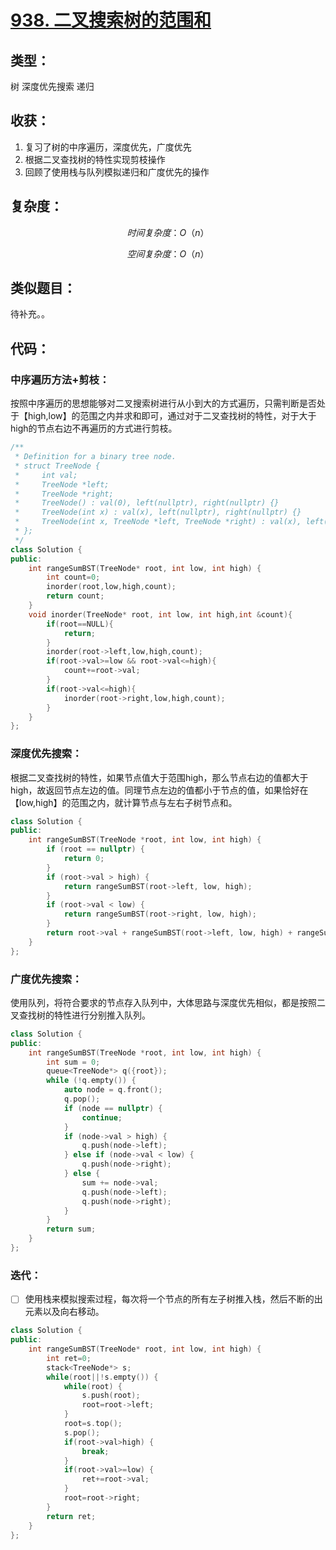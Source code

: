 # [938. 二叉搜索树的范围和](https://leetcode-cn.com/problems/range-sum-of-bst/)

## 类型：

树	深度优先搜索	递归

## 收获：

1. 复习了树的中序遍历，深度优先，广度优先
2. 根据二叉查找树的特性实现剪枝操作
3. 回顾了使用栈与队列模拟递归和广度优先的操作

## 复杂度：

$$
时间复杂度：O（n）
$$

$$
空间复杂度：O（n）
$$



## 类似题目：

待补充。。

## 代码：

### 中序遍历方法+剪枝：

按照中序遍历的思想能够对二叉搜索树进行从小到大的方式遍历，只需判断是否处于【high,low】的范围之内并求和即可，通过对于二叉查找树的特性，对于大于high的节点右边不再遍历的方式进行剪枝。

```c++
/**
 * Definition for a binary tree node.
 * struct TreeNode {
 *     int val;
 *     TreeNode *left;
 *     TreeNode *right;
 *     TreeNode() : val(0), left(nullptr), right(nullptr) {}
 *     TreeNode(int x) : val(x), left(nullptr), right(nullptr) {}
 *     TreeNode(int x, TreeNode *left, TreeNode *right) : val(x), left(left), right(right) {}
 * };
 */
class Solution {
public:
    int rangeSumBST(TreeNode* root, int low, int high) {
        int count=0;
        inorder(root,low,high,count);
        return count;
    }
    void inorder(TreeNode* root, int low, int high,int &count){
        if(root==NULL){
            return;
        }
        inorder(root->left,low,high,count);
        if(root->val>=low && root->val<=high){
            count+=root->val;
        }
        if(root->val<=high){
            inorder(root->right,low,high,count);
        }
    }
};
```

### 深度优先搜索：

根据二叉查找树的特性，如果节点值大于范围high，那么节点右边的值都大于high，故返回节点左边的值。同理节点左边的值都小于节点的值，如果恰好在【low,high】的范围之内，就计算节点与左右子树节点和。

```c++
class Solution {
public:
    int rangeSumBST(TreeNode *root, int low, int high) {
        if (root == nullptr) {
            return 0;
        }
        if (root->val > high) {
            return rangeSumBST(root->left, low, high);
        }
        if (root->val < low) {
            return rangeSumBST(root->right, low, high);
        }
        return root->val + rangeSumBST(root->left, low, high) + rangeSumBST(root->right, low, high);
    }
};
```

### 广度优先搜索：

使用队列，将符合要求的节点存入队列中，大体思路与深度优先相似，都是按照二叉查找树的特性进行分别推入队列。

```c++
class Solution {
public:
    int rangeSumBST(TreeNode *root, int low, int high) {
        int sum = 0;
        queue<TreeNode*> q({root});
        while (!q.empty()) {
            auto node = q.front();
            q.pop();
            if (node == nullptr) {
                continue;
            }
            if (node->val > high) {
                q.push(node->left);
            } else if (node->val < low) {
                q.push(node->right);
            } else {
                sum += node->val;
                q.push(node->left);
                q.push(node->right);
            }
        }
        return sum;
    }
};
```

### 迭代：

- [ ] 使用栈来模拟搜索过程，每次将一个节点的所有左子树推入栈，然后不断的出元素以及向右移动。

```c++
class Solution {
public:
    int rangeSumBST(TreeNode* root, int low, int high) {
        int ret=0;
        stack<TreeNode*> s;
        while(root||!s.empty()) {
            while(root) {
                s.push(root);
                root=root->left;
            }
            root=s.top();
            s.pop();
            if(root->val>high) {
                break;
            }
            if(root->val>=low) {
                ret+=root->val;
            }            
            root=root->right;
        }
        return ret;
    }
};
```

